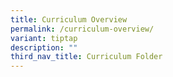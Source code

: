 ```yaml
---
title: Curriculum Overview
permalink: /curriculum-overview/
variant: tiptap
description: ""
third_nav_title: Curriculum Folder
---
```

